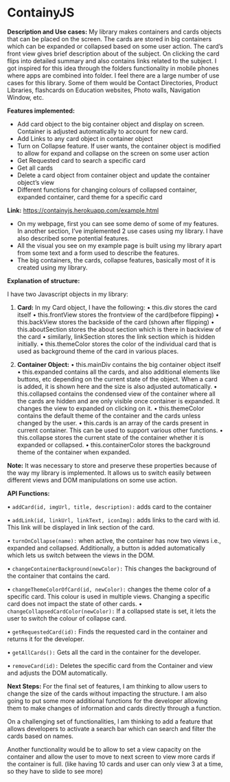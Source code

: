 # ContainyJS

**Description and Use cases:** My library makes containers and cards objects that can be placed on the screen. The cards are stored in big containers which can be expanded or collapsed based on some user action. The card’s front view gives brief description about of the subject. On clicking the card flips into detailed summary and also contains links related to the subject. I got inspired for this idea through the folders functionality in mobile phones where apps are combined into folder.
I feel there are a large number of use cases for this library. Some of them would be Contact Directories, Product Libraries, flashcards on Education websites, Photo walls, Navigation Window, etc.

**Features implemented:**

- Add card object to the big container object and display on screen. Container is adjusted automatically to account for new card.
- Add Links to any card object in container object
- Turn on Collapse feature. If user wants, the container object is modified to allow for expand and collapse on the screen on some user action
- Get Requested card to search a specific card
- Get all cards
- Delete a card object from container object and update the container object’s view
- Different functions for changing colours of collapsed container, expanded container, card theme for a specific card

**Link:** https://containyjs.herokuapp.com/example.html

- On my webpage, first you can see some demo of some of my features. In another section, I’ve implemented 2 use cases using my library. I have also described some potential features.
- All the visual you see on my example page is built using my library apart from some text and a form used to describe the features.
- The big containers, the cards, collapse features, basically most of it is created using my library.

**Explanation of structure:**

I have two Javascript objects in my library:

1.  **Card:**
    In my Card object, I have the following:
    • this.div stores the card itself
    • this.frontView stores the frontview of the card(before flipping)
    • this.backView stores the backside of the card (shown after flipping)
    • this.aboutSection stores the about section which is there in backview of the card
    • similarly, linkSection stores the link section which is hidden initially.
    • this.themeColor stores the color of the individual card that is used as background theme of the card in various places.

2.  **Container Object:**
    • this.mainDiv contains the big container object itself
    • this.expanded contains all the cards, and also additional elements like buttons, etc depending on the current state of the object. When a card is added, it is shown here and the size is also adjusted automatically.
    • this.collapsed contains the condensed view of the container where all the cards are hidden and are only visible once container is expanded. It changes the view to expanded on clicking on it.
    • this.themeColor contains the default theme of the container and the cards unless changed by the user.
    • this.cards is an array of the cards present in current container. This can be used to support various other functions.
    • this.collapse stores the current state of the container whether it is expanded or collapsed.
    • this.containerColor stores the background theme of the container when expanded.

**Note:** It was necessary to store and preserve these properties because of the way my library is implemented. It allows us to switch easily between different views and DOM manipulations on some use action.

**API Functions:**

• `addCard(id, imgUrl, title, description):` adds card to the container

• `addLink(id, linkUrl, linkText, iconImg):` adds links to the card with id. This link will be displayed in link section of the card.

• `turnOnCollapse(name):` when active, the container has now two views i.e., expanded and collapsed. Additionally, a button is added automatically which lets us switch between the views in the DOM.

• `changeContainerBackground(newColor):` This changes the background of the container that contains the card.

• `changeThemeColorOfCard(id, newColor):` changes the theme color of a specific card. This colour is used in multiple views. Changing a specific card does not impact the state of other cards.
• `changeCollapsedCardColor(newColor):` If a collapsed state is set, it lets the user to switch the colour of collapse card.

• `getRequestedCard(id):` Finds the requested card in the container and returns it for the developer.

• `getAllCards():` Gets all the card in the container for the developer.

• `removeCard(id):` Deletes the specific card from the Container and view and adjusts the DOM automatically.

**Next Steps:**
For the final set of features, I am thinking to allow users to change the size of the cards without impacting the structure. I am also going to put some more additional functions for the developer allowing them to make changes of information and cards directly through a function.

On a challenging set of functionalities, I am thinking to add a feature that allows developers to activate a search bar which can search and filter the cards based on names.

Another functionality would be to allow to set a view capacity on the container and allow the user to move to next screen to view more cards if the container is full. (like having 10 cards and user can only view 3 at a time, so they have to slide to see more)

